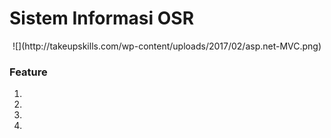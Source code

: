# Sistem Informasi OSR

<div style="text-align:center">![](http://takeupskills.com/wp-content/uploads/2017/02/asp.net-MVC.png)</div>

### Feature
1. 
2. 
3. 
4. 